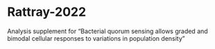 # Rattray-2022
Analysis supplement for “Bacterial quorum sensing allows graded and bimodal cellular responses to variations in population density”
